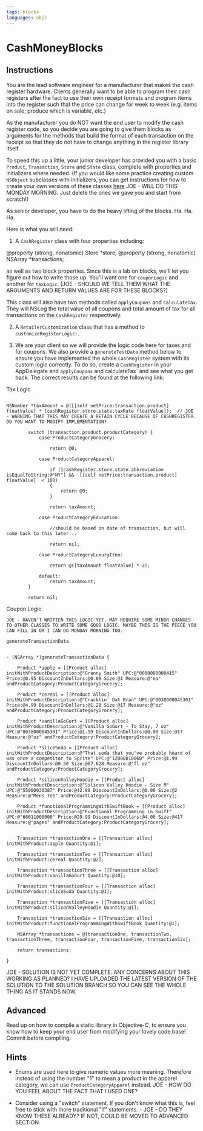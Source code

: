 ```yaml
---
tags: blocks
languages: objc
---
```


# CashMoneyBlocks

## Instructions

You are the lead software engineer for a manufacturer that makes the cash register hardware. Clients generally want to be able to program their cash registers after the fact to use their own receipt formats and program items into the register such that the price can change for week to week (e.g. items on sale; produce which is variable, etc.)

As the manufacturer you do NOT want the end user to modify the cash register code, so you decide you are going to give them blocks as arguments for the methods that build the format of each transaction on the receipt so that they do not have to change anything in the register library itself.

To speed this up a little, your junior developer has provided you with a basic `Product`, `Transaction`, `Store` and `State` class, complete with properties and initializers where needed. (If you would like some practice creating custom `NSObject` subclasses with initializers, you can get instructions for how to create your own versions of these classes [here]() JOE - WILL DO THIS MONDAY MORNING. Just delete the ones we gave you and start from scratch!)

As senior developer, you have to do the heavy lifting of the blocks. Ha. Ha. Ha.

Here is what you will need:

1) A `CashRegister` class with four properties including:

@property (strong, nonatomic) Store *store;
@property (strong, nonatomic) NSArray *transactions;

as well as two block properties. Since this is a lab on blocks, we'll let you figure out how to write those up. You'll want one for `couponLogic` and another for `taxLogic`. (JOE - SHOULD WE TELL THEM WHAT THE ARGUMENTS AND RETURN VALUES ARE FOR THESE BLOCKS?)

This class will also have two methods called `applyCoupons` and `calculateTax`. They will NSLog the total value of all coupons and total amount of tax for all transactions on the `CashRegister` respectively.

2) A `RetailerCustomization` class that has a method to `customizeRegisterLogic:`.

3) We are your client so we will provide the logic code here for taxes and for coupons. We also provide a `generateTestData` method below to ensure you have implemented the whole `CashRegister` system with its custom logic correctly. To do so, create a `CashRegister` in your AppDelegate and `applyCoupons` and calculateTax` and see what you get back. The correct results can be found at the following link:


Tax Logic
```objc

NSNumber *taxAmount = @([[self netPrice:transaction.product] floatValue] * [cashRegister.store.state.taxRate floatValue]);  // JOE - WARNING THAT THIS MAY CREATE A RETAIN CYCLE BECAUSE OF CASHREGISTER. DO YOU WANT TO MODIFY IMPLEMENTATION?
        
        switch (transaction.product.productCategory) {
            case ProductCategoryGrocery:
                
                return @0;
                
            case ProductCategoryApparel:
                
                if ([cashRegister.store.state.abbreviation isEqualToString:@"NY"] &&  [[self netPrice:transaction.product] floatValue]  < 100)
                {
                    return @0;
                }
                
                return taxAmount;
                
            case ProductCategoryEducation:
                
                //should be based on date of transaction, but will come back to this later...

                return nil;
                
            case ProductCategoryLuxuryItem:
                
                return @([taxAmount floatValue] * 2);
                
            default:
                return taxAmount;
        }
        
        return nil;
```


Coupon Logic

```objc
JOE - HAVEN'T WRITTEN THIS LOGIC YET. MAY REQUIRE SOME MINOR CHANGES TO OTHER CLASSES TO WRITE SOME GOOD LOGIC. MAYBE THIS IS THE PIECE YOU CAN FILL IN OR I CAN DO MONDAY MORNING TOO.
```


`generateTransactionData`

```objc

- (NSArray *)generateTransactionData {
    
    Product *apple = [[Product alloc] initWithProductDescription:@"Granny Smith" UPC:@"0000000000415" Price:@0.95 DiscountInDollars:@0.00 Size:@1 Measure:@"ea" andProductCategory:ProductCategoryGrocery];
    
    Product *cereal = [[Product alloc] initWithProductDescription:@"Cracklin' Oat Bran" UPC:@"0038000045301" Price:@4.99 DiscountInDollars:@1.20 Size:@17 Measure:@"oz" andProductCategory:ProductCategoryGrocery];
    
    Product *vanillaGoGurt = [[Product alloc] initWithProductDescription:@"Vanilla GoGurt - To Stay, 7 oz" UPC:@"0038000045301" Price:@1.99 DiscountInDollars:@0.00 Size:@17 Measure:@"oz" andProductCategory:ProductCategoryGrocery];
    
    Product *sliceSoda = [[Product alloc] initWithProductDescription:@"That soda that you've probably heard of was once a competitor to Sprite" UPC:@"12000810060" Price:@1.99 DiscountInDollars:@0.50 Size:@67.628 Measure:@"fl oz" andProductCategory:ProductCategoryGrocery];
    
    Product *siliconValleyHoodie = [[Product alloc] initWithProductDescription:@"Silicon Valley Hoodie - Size M" UPC:@"55000030387" Price:@42.99 DiscountInDollars:@0.00 Size:@2 Measure:@"Mens Tee" andProductCategory:ProductCategoryGrocery];
    
    Product *functionalProgrammingWithSwiftBook = [[Product alloc] initWithProductDescription:@"Functional Programming in Swift" UPC:@"66611000000" Price:@29.99 DiscountInDollars:@4.00 Size:@417 Measure:@"pages" andProductCategory:ProductCategoryGrocery];

    
    Transaction *transactionOne = [[Transaction alloc] initWithProduct:apple Quantity:@1];
    
    Transaction *transactionTwo = [[Transaction alloc] initWithProduct:cereal Quantity:@2];
    
    Transaction *transactionThree = [[Transaction alloc] initWithProduct:vanillaGoGurt Quantity:@10];
    
    Transaction *transactionFour = [[Transaction alloc] initWithProduct:sliceSoda Quantity:@1];

    Transaction *transactionFive = [[Transaction alloc] initWithProduct:siliconValleyHoodie Quantity:@1];
    
    Transaction *transactionSix = [[Transaction alloc] initWithProduct:functionalProgrammingWithSwiftBook Quantity:@1];

    NSArray *transactions = @[transactionOne, transactionTwo, transactionThree, transactionFour, transactionFive, transactionSix];
    
    return transactions;
    
}

```

JOE - SOLUTION IS NOT YET COMPLETE. ANY CONCERNS ABOUT THIS WORKING AS PLANNED? I HAVE UPLOADED THE LATEST VERSION OF THE SOLUTION TO THE SOLUTION BRANCH SO YOU CAN SEE THE WHOLE THING AS IT STANDS NOW.

## Advanced
Read up on how to compile a static library in Objective-C, to ensure you know how to keep your end user from modifying your lovely code base! Commit before compiling.

## Hints

* Enums are used here to give numeric values more meaning. Therefore instead of using the number "1" to mean a product in the apparel category, we can use `ProductCategoryApparel` instead. JOE - HOW DO YOU FEEL ABOUT THE FACT THAT I USED ONE?

* Consider using a "switch" statement. If you don't know what this is, feel free to stick with more traditional "if" statements. - JOE - DO THEY KNOW THESE ALREADY? IF NOT, COULD BE MOVED TO ADVANCED SECTION.